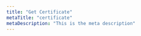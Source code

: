 ```yaml
---
title: "Get Certificate"
metaTitle: "certificate"
metaDescription: "This is the meta description"
---
```

